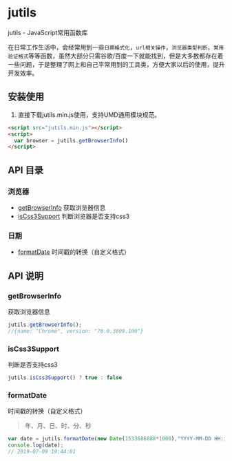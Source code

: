 # jutils

jutils - JavaScript常用函数库

在日常工作生活中，会经常用到一些`日期格式化`，`url相关操作`，`浏览器类型判断`，`常用验证格式`等等函数，虽然大部分只需谷歌/百度一下就能找到，但是大多数都存在着一些问题，于是整理了网上和自己平常用到的工具类，方便大家以后的使用，提升开发效率。



## 安装使用

1. 直接下载jutils.min.js使用，支持UMD通用模块规范。

``` html
<script src="jutils.min.js"></script>
<script>
  var browser = jutils.getBrowserInfo()
</script>
```



## API 目录

### 浏览器

* [getBrowserInfo](#getBrowserInfo) 获取浏览器信息
* [isCss3Support](#isCss3Support) 判断浏览器是否支持css3

### 日期

* [formatDate](#formatDate) 时间戳的转换（自定义格式）



## API 说明

### getBrowserInfo

获取浏览器信息

```javascript
jutils.getBrowserInfo();
//{name: "Chrome", version: "76.0.3809.100"}
```

### isCss3Support

判断是否支持css3

```javascript
jutils.isCss3Support() ? true : false
```

### formatDate

时间戳的转换（自定义格式）

> 年、月、日、时、分、秒

```javascript
var date = jutils.formatDate(new Date(1533686888*1000),"YYYY-MM-DD HH:ii:ss");
console.log(date);
// 2019-07-09 19:44:01
```